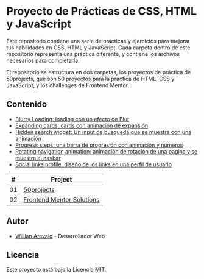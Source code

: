 # Proyecto de Prácticas de CSS, HTML y JavaScript

Este repositorio contiene una serie de prácticas y ejercicios para mejorar tus habilidades en CSS, HTML y JavaScript. Cada carpeta dentro de este repositorio representa una práctica diferente, y contiene los archivos necesarios para completarla.

El repositorio se estructura en dos carpetas, los proyectos de práctica de 50projects, que son 50 proyectos para la práctica de HTML, CSS y JavaScript, y los challenges de Frontend Mentor.

## Contenido

- [Blurry Loading: loading con un efecto de Blur](/50projects/blurry-loading)
- [Expanding cards: cards con animación de expansión ](/50projects/expanding-cards)
- [Hidden search widget: Un input de busqueda que se muestra con una animación](/50projects/hidden-search-widget)
- [Progress steps: una barra de progresión con animación y números](/50projects/progress-steps)
- [Rotating navigation animation: animación de rotación de una pagina y se muestra el navbar](/50projects/rotating-navigation-animation)
- [Social links profile: diseño de los links en una perfil de usuario](/frontend-mentor-solutions/social-links-profile)

| #  | Project                                                                                                                 |
|----|-------------------------------------------------------------------------------------------------------------------------|
| 01 | [50projects](https://github.com/WillianArevalo/projects-html-css-js/tree/main/50projects)                               |
| 02 | [Frontend Mentor Solutions](https://github.com/WillianArevalo/projects-html-css-js/tree/main/frontend-mentor-solutions) |

## Autor

- [Willian Arevalo](https://github.com/WillianArevalo) - Desarrollador Web

## Licencia

Este proyecto está bajo la Licencia MIT.
